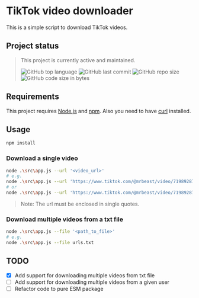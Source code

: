 # TikTok video downloader

This is a simple script to download TikTok videos.

## Project status

> This project is currently active and maintained.
>
> ![GitHub top language](https://img.shields.io/github/languages/top/loo-kuhs/tiktok-video-downloader?style=for-the-badge)
> ![GitHub last commit](https://img.shields.io/github/last-commit/loo-kuhs/tiktok-video-downloader?style=for-the-badge)
> ![GitHub repo size](https://img.shields.io/github/repo-size/loo-kuhs/tiktok-video-downloader?style=for-the-badge)
> ![GitHub code size in bytes](https://img.shields.io/github/languages/code-size/loo-kuhs/tiktok-video-downloader?style=for-the-badge)

## Requirements

This project requires [Node.js](https://nodejs.org/en/) and [npm](https://www.npmjs.com/).
Also you need to have [curl](https://curl.haxx.se/) installed.

## Usage

```bash
npm install
```

### Download a single video

```bash
node .\src\app.js --url '<video_url>'
# e.g. 
node .\src\app.js --url 'https://www.tiktok.com/@mrbeast/video/7198928728674618667?is_from_webapp=1&sender_device=pc&web_id=7203836903929447942'
# or
node .\src\app.js --url 'https://www.tiktok.com/@mrbeast/video/7198928728674618667'
```
> Note: The url must be enclosed in single quotes.

### Download multiple videos from a txt file

```bash
node .\src\app.js --file '<path_to_file>'
# e.g.
node .\src\app.js --file urls.txt
```

## TODO

- [x] Add support for downloading multiple videos from txt file
- [ ] Add support for downloading multiple videos from a given user
- [ ] Refactor code to pure ESM package